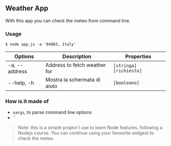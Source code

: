 ## Weather App

With this app you can check the meteo from command line. 

### Usage

```console
$ node app.js -a '84083, Italy'
```

| Options | Description | Properties |
| ------- | ----------- | ---------- | 
| -a, --address | Address to fetch weather for | `[stringa]` `[richiesto]` |
| --help, -h    | Mostra la schermata di aiuto | `[booleano]`

### How is it made of 

- `xargs`, to parse command line options 
- ``

> Note: this is a simple project I use to learn Node features, following a Nodejs course. You can continue using your favourite widgest to check the meteo. 